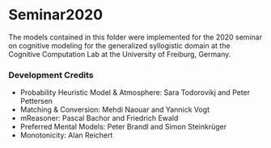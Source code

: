 Seminar2020
===========

The models contained in this folder were implemented for the 2020 seminar on cognitive modeling for the generalized syllogistic domain at the Cognitive Computation Lab at the University of Freiburg, Germany.

### Development Credits

- Probability Heuristic Model & Atmosphere: Sara Todorovikj and Peter Pettersen
- Matching & Conversion: Mehdi Naouar and Yannick Vogt
- mReasoner: Pascal Bachor and Friedrich Ewald
- Preferred Mental Models: Peter Brandl and Simon Steinkrüger
- Monotonicity: Alan Reichert
